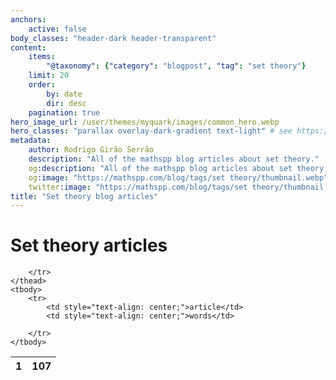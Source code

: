 ```yaml
---
anchors:
    active: false
body_classes: "header-dark header-transparent"
content:
    items:
        "@taxonomy": {"category": "blogpost", "tag": "set theory"}
    limit: 20
    order:
        by: date
        dir: desc
    pagination: true
hero_image_url: /user/themes/myquark/images/common_hero.webp
hero_classes: "parallax overlay-dark-gradient text-light" # see https://demo.getgrav.org/blog-skeleton/blog/hero-classes
metadata:
    author: Rodrigo Girão Serrão
    description: "All of the mathspp blog articles about set theory."
    og:description: "All of the mathspp blog articles about set theory."
    og:image: "https://mathspp.com/blog/tags/set theory/thumbnail.webp"
    twitter:image: "https://mathspp.com/blog/tags/set theory/thumbnail.webp"
title: "Set theory blog articles"
---
```


# Set theory articles


<table class="stats-table">
    <thead>
        <tr>
            <th style="text-align: center;">1</th>
            <th style="text-align: center;">107</th>
            
        </tr>
    </thead>
    <tbody>
        <tr>
            <td style="text-align: center;">article</td>
            <td style="text-align: center;">words</td>
            
        </tr>
    </tbody>
</table>